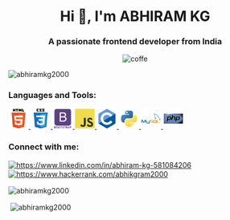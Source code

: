 <h1 align="center">Hi 👋, I'm ABHIRAM KG</h1>
<h3 align="center">A passionate frontend developer from India</h3>

<p align="center"><img src="https://user-images.githubusercontent.com/48902030/126148083-0fabab90-9864-4287-8e41-f3c2f1ae0fc1.gif" alt="coffe" width="90%" height="30%"/></p>
<p align="left"> <img src="https://komarev.com/ghpvc/?username=abhiramkg2000&label=Profile%20views&color=0e75b6&style=flat" alt="abhiramkg2000" /> </p>

<h3 align="left">Languages and Tools:</h3>
<p align="left"> 
<a href="https://www.w3.org/html/" target="_blank"> <img src="https://raw.githubusercontent.com/devicons/devicon/master/icons/html5/html5-original-wordmark.svg" alt="html5" width="40" height="40"/> </a> 
</a> <a href="https://www.w3schools.com/css/" target="_blank"> <img src="https://raw.githubusercontent.com/devicons/devicon/master/icons/css3/css3-original-wordmark.svg" alt="css3" width="40" height="40"/> </a> 
<a href="https://getbootstrap.com" target="_blank"> <img src="https://raw.githubusercontent.com/devicons/devicon/master/icons/bootstrap/bootstrap-plain-wordmark.svg" alt="bootstrap" width="40" height="40"/> </a>
<a href="https://developer.mozilla.org/en-US/docs/Web/JavaScript" target="_blank"> <img src="https://raw.githubusercontent.com/devicons/devicon/master/icons/javascript/javascript-original.svg" alt="javascript" width="40" height="40"/> </a> 
<a href="https://www.cprogramming.com/" target="_blank"> <img src="https://raw.githubusercontent.com/devicons/devicon/master/icons/c/c-original.svg" alt="c" width="40" height="40"/> </a>
<a href="https://www.python.org" target="_blank"> <img src="https://raw.githubusercontent.com/devicons/devicon/master/icons/python/python-original.svg" alt="python" width="40" height="40"/> </a> 
<a href="https://www.mysql.com/" target="_blank"> <img src="https://raw.githubusercontent.com/devicons/devicon/master/icons/mysql/mysql-original-wordmark.svg" alt="mysql" width="40" height="40"/> </a> 
<a href="https://www.php.net" target="_blank"> <img src="https://raw.githubusercontent.com/devicons/devicon/master/icons/php/php-original.svg" alt="php" width="40" height="40"/> </a> 
</p>

<h3 align="left">Connect with me:</h3>
<p align="left">
<a href="https://linkedin.com/in/abhiram-kg-581084206" target="blank"><img align="center" src="https://raw.githubusercontent.com/rahuldkjain/github-profile-readme-generator/master/src/images/icons/Social/linked-in-alt.svg" alt="https://www.linkedin.com/in/abhiram-kg-581084206" height="30" width="40" /></a>
<a href="https://www.hackerrank.com/abhikgram2000" target="blank"><img align="center" src="https://raw.githubusercontent.com/rahuldkjain/github-profile-readme-generator/master/src/images/icons/Social/hackerrank.svg" alt="https://www.hackerrank.com/abhikgram2000" height="30" width="40" /></a>
</p>

<p><img align="center" src="https://github-readme-stats.vercel.app/api/top-langs?username=abhiramkg2000&show_icons=true&locale=en&layout=compact" alt="abhiramkg2000" /></p>

<p>&nbsp;<img align="center" src="https://github-readme-stats.vercel.app/api?username=abhiramkg2000&show_icons=true&locale=en" alt="abhiramkg2000" /></p>

